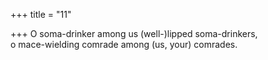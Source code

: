 +++
title = "11"

+++
O soma-drinker among us (well-)lipped soma-drinkers,  
o mace-wielding comrade among (us, your) comrades.  